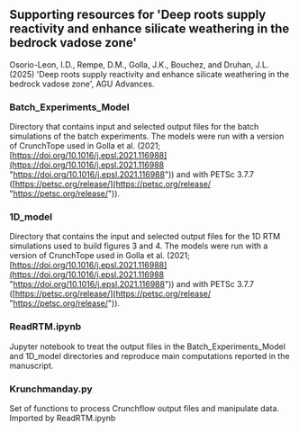 ## Supporting resources for 'Deep roots supply reactivity and enhance silicate weathering in the bedrock vadose zone'

Osorio-Leon, I.D., Rempe, D.M., Golla, J.K., Bouchez, and Druhan, J.L. (2025) 'Deep roots supply reactivity and enhance silicate weathering in the bedrock vadose zone', AGU Advances.

### Batch_Experiments_Model
Directory that contains input and selected output files for the batch simulations of the batch experiments. The models were run with a version of CrunchTope used in Golla et al. (2021; [https://doi.org/10.1016/j.epsl.2021.116988](https://doi.org/10.1016/j.epsl.2021.116988 "https://doi.org/10.1016/j.epsl.2021.116988")) and with PETSc 3.7.7 ([https://petsc.org/release/](https://petsc.org/release/ "https://petsc.org/release/")).

### 1D_model
Directory that contains the input and selected output files for the 1D RTM simulations used to build figures 3 and 4. The models were run with a version of CrunchTope used in Golla et al. (2021; [https://doi.org/10.1016/j.epsl.2021.116988](https://doi.org/10.1016/j.epsl.2021.116988 "https://doi.org/10.1016/j.epsl.2021.116988")) and with PETSc 3.7.7 ([https://petsc.org/release/](https://petsc.org/release/ "https://petsc.org/release/")).

### ReadRTM.ipynb
Jupyter notebook to treat the output files in the Batch_Experiments_Model and 1D_model directories and reproduce main computations reported in the manuscript. 

### Krunchmanday.py
Set of functions to process Crunchflow output files and manipulate data. Imported by ReadRTM.ipynb
